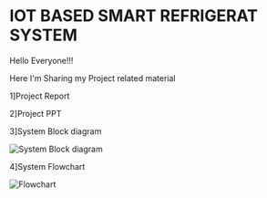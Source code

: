 # IOT BASED SMART REFRIGERAT SYSTEM

Hello Everyone!!!

Here I'm Sharing my Project related material

1]Project Report

2]Project PPT

3]System Block diagram



![System Block diagram](https://user-images.githubusercontent.com/83265622/135471880-a951405a-2ca1-43c7-8904-8301c6f73662.jpeg)



4]System Flowchart

![Flowchart](https://user-images.githubusercontent.com/83265622/135472182-b9c4a43f-4c86-4212-b878-d5bc1347603c.jpeg)
